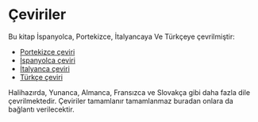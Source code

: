 # Çeviriler

Bu kitap İspanyolca, Portekizce, İtalyancaya Ve Türkçeye çevrilmiştir:

* [Portekizce çeviri](https://book.fosteropenscience.eu/pt)
* [İspanyolca çeviri](https://book.fosteropenscience.eu/es)
* [İtalyanca çeviri](https://book.fosteropenscience.eu/it)
* [Türkçe çeviri](https://app.gitbook.com/s/i8YMjYWl7BgveIkP17px/)

Halihazırda, Yunanca, Almanca, Fransızca ve Slovakça gibi daha fazla dile çevrilmektedir. Çeviriler tamamlanır tamamlanmaz buradan onlara da bağlantı verilecektir.
